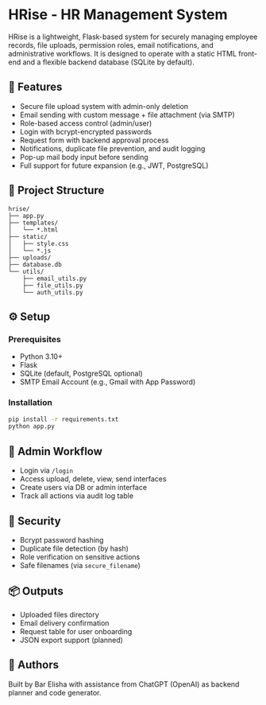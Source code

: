 
# HRise - HR Management System

HRise is a lightweight, Flask-based system for securely managing employee records, file uploads, permission roles, email notifications, and administrative workflows. It is designed to operate with a static HTML front-end and a flexible backend database (SQLite by default).

## 🧠 Features
- Secure file upload system with admin-only deletion
- Email sending with custom message + file attachment (via SMTP)
- Role-based access control (admin/user)
- Login with bcrypt-encrypted passwords
- Request form with backend approval process
- Notifications, duplicate file prevention, and audit logging
- Pop-up mail body input before sending
- Full support for future expansion (e.g., JWT, PostgreSQL)

## 📁 Project Structure
```
hrise/
├── app.py
├── templates/
│   └── *.html
├── static/
│   ├── style.css
│   └── *.js
├── uploads/
├── database.db
└── utils/
    ├── email_utils.py
    ├── file_utils.py
    └── auth_utils.py
```

## ⚙️ Setup

### Prerequisites
- Python 3.10+
- Flask
- SQLite (default, PostgreSQL optional)
- SMTP Email Account (e.g., Gmail with App Password)

### Installation

```bash
pip install -r requirements.txt
python app.py
```

## 🧪 Admin Workflow
- Login via `/login`
- Access upload, delete, view, send interfaces
- Create users via DB or admin interface
- Track all actions via audit log table

## 🔐 Security
- Bcrypt password hashing
- Duplicate file detection (by hash)
- Role verification on sensitive actions
- Safe filenames (via `secure_filename`)

## 📦 Outputs
- Uploaded files directory
- Email delivery confirmation
- Request table for user onboarding
- JSON export support (planned)

## 🧰 Authors
Built by Bar Elisha with assistance from ChatGPT (OpenAI) as backend planner and code generator.
